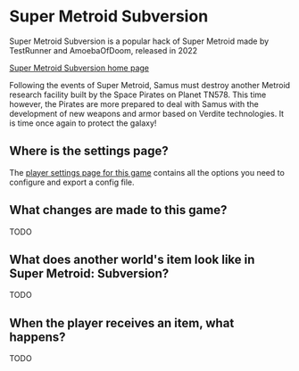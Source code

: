 # Super Metroid Subversion

Super Metroid Subversion is a popular hack of Super Metroid made by TestRunner and AmoebaOfDoom, released in 2022

[Super Metroid Subversion home page](http://edit-sm.art/subversion/)

Following the events of Super Metroid, Samus must destroy another Metroid research facility built by the Space Pirates on Planet TN578. This time however, the Pirates are more prepared to deal with Samus with the development of new weapons and armor based on Verdite technologies. It is time once again to protect the galaxy!

## Where is the settings page?

The [player settings page for this game](../player-settings) contains all the options you need to configure and export a config file.

## What changes are made to this game?

TODO

## What does another world's item look like in Super Metroid: Subversion?

TODO

## When the player receives an item, what happens?

TODO
